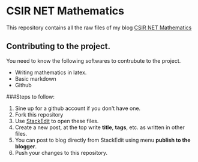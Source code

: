 # CSIR NET Mathematics

This repository contains all the raw files of my blog [CSIR NET Mathematics](http://csir.infimath.com)


## Contributing to the project. 

You need to know the following softwares to contrubute to the project. 

- Writing mathematics in latex. 
- Basic markdown
- Github


###Steps to follow:

1. Sine up for a github account if you don't have one. 
2. Fork this repository 
3. Use [StackEdit](https://stackedit.io) to open these files.
4. Create a new post, at the top write **title**, **tags**, etc. as written in other files.
5. You can post to blog directly from StackEdit using menu **publish to the blogger**.
6. Push your changes to this repository.
